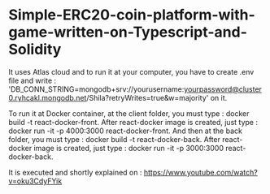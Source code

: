 # Simple-ERC20-coin-platform-with-game-written-on-Typescript-and-Solidity

It uses Atlas cloud and to run it at your computer, you have to create .env file and write : 
'DB_CONN_STRING=mongodb+srv://yourusername:yourpassword@cluster0.ryhcakl.mongodb.net/Shila?retryWrites=true&w=majority'
on it.

To run it at Docker container, at the client folder, you must type : docker build -t react-docker-front. 
After react-docker image is created, just type : docker run -it -p 4000:3000 react-docker-front. 
And then at the back folder, you must type : docker build -t react-docker-back. 
After react-docker image is created, just type : docker run -it -p 3000:3000 react-docker-back.

It is executed and shortly explained on : https://www.youtube.com/watch?v=oku3CdyFYik
